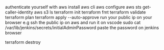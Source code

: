 authenticate yourself with aws
install aws cli
aws configure
aws sts get-caller-identity
aws s3 ls
terraform init
terraform fmt
 terraform validate
terraform plan
 terraform apply --auto-approve
 run your public ip on your browser e.g 
 ssh the public ip on aws and run it on vscode
 sudo cat /var/lib/jenkins/secrets/initialAdminPassword
 paste the password on jenkins browser

  terraform destroy    
